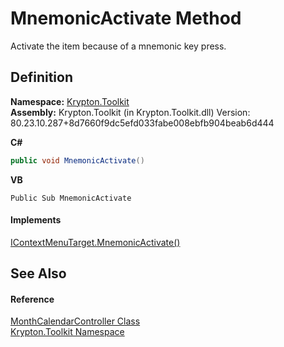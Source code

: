 # MnemonicActivate Method


Activate the item because of a mnemonic key press.



## Definition
**Namespace:** <a href="79d2eac2-21f4-54ff-7552-b20c33c30600.md">Krypton.Toolkit</a>  
**Assembly:** Krypton.Toolkit (in Krypton.Toolkit.dll) Version: 80.23.10.287+8d7660f9dc5efd033fabe008ebfb904beab6d444

**C#**
``` C#
public void MnemonicActivate()
```
**VB**
``` VB
Public Sub MnemonicActivate
```



#### Implements
<a href="8d844424-65a8-c5a7-0c09-96542e7089b3.md">IContextMenuTarget.MnemonicActivate()</a>  


## See Also


#### Reference
<a href="a7f8d630-8e5a-d3bf-b4de-4c89f8b5058b.md">MonthCalendarController Class</a>  
<a href="79d2eac2-21f4-54ff-7552-b20c33c30600.md">Krypton.Toolkit Namespace</a>  
